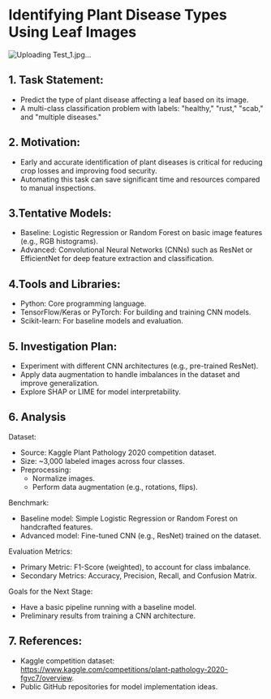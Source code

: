 # Identifying Plant Disease Types Using Leaf Images
![Uploading Test_1.jpg…]()

## 1. Task Statement:

- Predict the type of plant disease affecting a leaf based on its image.
- A multi-class classification problem with labels: "healthy," "rust," "scab," and "multiple diseases."

## 2. Motivation:
- Early and accurate identification of plant diseases is critical for reducing crop losses and improving food security.
-  Automating this task can save significant time and resources compared to manual inspections.

## 3.Tentative Models:
   - Baseline: Logistic Regression or Random Forest on basic image features (e.g., RGB histograms).
   - Advanced: Convolutional Neural Networks (CNNs) such as ResNet or EfficientNet for deep feature extraction and classification.

 ## 4.Tools and Libraries:
   - Python: Core programming language.
   - TensorFlow/Keras or PyTorch: For building and training CNN models.
   - Scikit-learn: For baseline models and evaluation.
     
## 5. Investigation Plan:
   - Experiment with different CNN architectures (e.g., pre-trained ResNet).
   - Apply data augmentation to handle imbalances in the dataset and improve generalization.
   - Explore SHAP or LIME for model interpretability.
     
## 6. Analysis
Dataset:
   - Source: Kaggle Plant Pathology 2020 competition dataset.
   - Size: ~3,000 labeled images across four classes.
   - Preprocessing:
     - Normalize images.
     - Perform data augmentation (e.g., rotations, flips).

Benchmark:
   - Baseline model: Simple Logistic Regression or Random Forest on handcrafted features.
   - Advanced model: Fine-tuned CNN (e.g., ResNet) trained on the dataset.

Evaluation Metrics:
   - Primary Metric: F1-Score (weighted), to account for class imbalance.
   - Secondary Metrics: Accuracy, Precision, Recall, and Confusion Matrix.

Goals for the Next Stage:
   - Have a basic pipeline running with a baseline model.
   - Preliminary results from training a CNN architecture.

 ## 7. References:
   - Kaggle competition dataset: https://www.kaggle.com/competitions/plant-pathology-2020-fgvc7/overview.
   - Public GitHub repositories for model implementation ideas.


